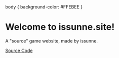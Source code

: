 <!DOCTYPE html>
 <html>
  body {
 background-color: #FFEBEE
}

 <head> <title>"issunne.fun"</title> 


  
</head>
 <body>
 <h1>Welcome to issunne.site!</h1> 
<p>A "source" game website, made by issunne.</p>
 <a href="https://github.com/issunnne/issunne.git">Source Code</a> 
<!-- Additional elements and content go here →
 </body>
 </html>
